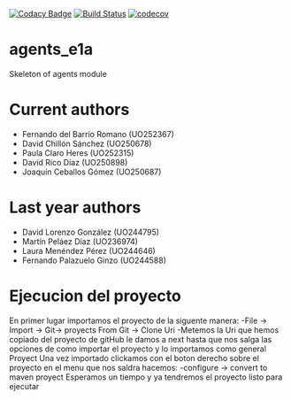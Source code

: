 [![Codacy Badge](https://api.codacy.com/project/badge/Grade/0a046654f6854ebe8d1c43214f72337a)](https://www.codacy.com/app/jelabra/Agents_e1a?utm_source=github.com&amp;utm_medium=referral&amp;utm_content=Arquisoft/Agents_e1a&amp;utm_campaign=Badge_Grade)
[![Build Status](https://travis-ci.org/Arquisoft/Agents_e1a.svg?branch=master)](https://travis-ci.org/Arquisoft/Agents_e1a)
[![codecov](https://codecov.io/gh/Arquisoft/Agents_e1a/branch/master/graph/badge.svg)](https://codecov.io/gh/Arquisoft/Agents_e1a)


# agents_e1a

Skeleton of agents module

# Current authors

- Fernando del Barrio Romano (UO252367)
- David Chillón Sánchez (UO250678)
- Paula Claro Heres (UO252315)
- David Rico Díaz (UO250898)
- Joaquín Ceballos Gómez (UO250687)


# Last year authors

- David Lorenzo González (UO244795)
- Martín Peláez Díaz (UO236974)
- Laura Menéndez Pérez (UO244646)
- Fernando Palazuelo Ginzo (UO244588)

# Ejecucion del proyecto
	
 En primer lugar importamos el proyecto de la siguente manera:
	-File -> Import -> Git-> proyects From Git -> Clone Uri
	-Metemos la Uri que hemos copiado del proyecto de gitHub 
		le damos a next hasta que nos salga las opciones de como
		importar el proyecto y lo importamos como general Proyect
 Una vez importado clickamos con el boton derecho sobre el proyecto
 en el menu que nos saldra hacemos:
		-configure -> convert to maven proyect
 Esperamos un tiempo y ya tendremos el proyecto listo para ejecutar
	 